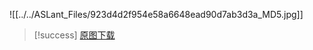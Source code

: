 ![[../../ASLant_Files/923d4d2f954e58a6648ead90d7ab3d3a_MD5.jpg]]

> [!success] [原图下载](https://p.ananas.chaoxing.com/star3/origin/ec240b1d6ee8edf38753003f70fcbabe.png)